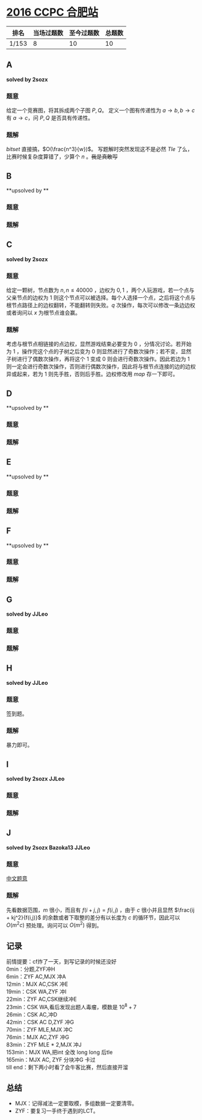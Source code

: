 # [2016 CCPC 合肥站](https://vjudge.net/contest/399651)

| 排名  | 当场过题数 | 至今过题数 | 总题数 |
| ----- | ---------- | ---------- | ------ |
| 1/153 | 8          | 10         | 10     |

## **A**

**solved by 2sozx**

### 题意

给定一个竞赛图，将其拆成两个子图 $P,Q$。 定义一个图有传递性为 $a\to b,b\to c$ 有 $a\to c$，问 $P,Q$ 是否具有传递性。

### 题解

$bitset$ 直接搞，$O(\frac{n^3}{w})$。
写题解时突然发现这不是必然 $Tle$ 了么，比赛时候复杂度算错了，少算个 $n$ 。<del>我是真敢写</del>

## **B**

**upsolved by **

### 题意



### 题解



## **C**

**solved by 2sozx**

### 题意

给定一颗树，节点数为 $n,n\le 40000$ ，边权为 $0, 1$ ，两个人玩游戏，若一个点与父亲节点的边权为 $1$ 则这个节点可以被选择。每个人选择一个点，之后将这个点与根节点路径上的边权翻转，不能翻转则失败。$q$ 次操作，每次可以修改一条边边权或者询问以 $x$ 为根节点谁会赢。

### 题解

考虑与根节点相链接的点边权，显然游戏结束必要变为 $0$ ，分情况讨论。若开始为 $1$ ，操作完这个点的子树之后变为 $0$ 则显然进行了奇数次操作；若不变，显然子树进行了偶数次操作，再将这个 $1$ 变成 $0$ 则会进行奇数次操作。因此若边为 $1$ 则一定会进行奇数次操作，否则进行偶数次操作，因此将与根节点连接的边的边权异或起来，若为 $1$ 则先手胜，否则后手胜。边权修改用 $map$ 存一下即可。

## **D**

**upsolved by **

### 题意



### 题解



## **E**

**upsolved by **

### 题意



### 题解



## **F**

**upsolved by **

### 题意



### 题解



## **G**

**solved by JJLeo**

### 题意



### 题解



## **H**

**solved by JJLeo**

### 题意

签到题。

### 题解

暴力即可。

## **I**

**solved by 2sozx JJLeo**

### 题意



### 题解



## **J**

**solved by 2sozx Bazoka13 JJLeo**

### 题意

[中文题意](http://acm.hdu.edu.cn/showproblem.php?pid=5970)

### 题解

先看数据范围，$m$ 很小，而且有 $f(i + j, j) = f(i, j)$ ，由于 $c$ 很小并且显然 $\frac{ij + kj^2}{f(i,j)}$ 的余数或者下取整的差分有以长度为 $c$ 的循环节，因此可以 $O(m^2c)$ 预处理。询问可以 $O(m^2)$ 得到。

## **记录**

前情提要：cf炸了一天，到写记录的时候还没好<br>
0min：分题,ZYF冲H<br>
6min：ZYF AC,MJX 冲A<br>
12min：MJX AC,CSK 冲E<br>
19min：CSK WA,ZYF 冲I<br>
22min：ZYF AC,CSK继续冲E<br>
23min：CSK WA,看后发现出题人毒瘤，模数是 $10^8 + 7$<br>
26min：CSK AC,冲D<br>
42min：CSK AC D,ZYF 冲G<br>
70min：ZYF MLE,MJX 冲C<br>
76min：MJX AC,ZYF 冲G<br>
83min：ZYF MLE * 2,MJX 冲J<br>
153min：MJX WA,把int 全改 long long 后tle<br>
165min：MJX AC, ZYF 分块冲G 卡过<br>
till end：剩下两小时看了会牛客比赛，然后直接开溜<br>

## **总结**

  * MJX：记得减法一定要取模，多组数据一定要清零。
  * ZYF：要复习一手终于遇到的LCT。